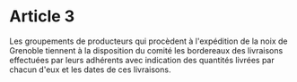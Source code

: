 # Article 3

Les groupements de producteurs qui procèdent à l'expédition de la noix de Grenoble tiennent à la disposition du comité les bordereaux des livraisons effectuées par leurs adhérents avec indication des quantités livrées par chacun d'eux et les dates de ces livraisons.
